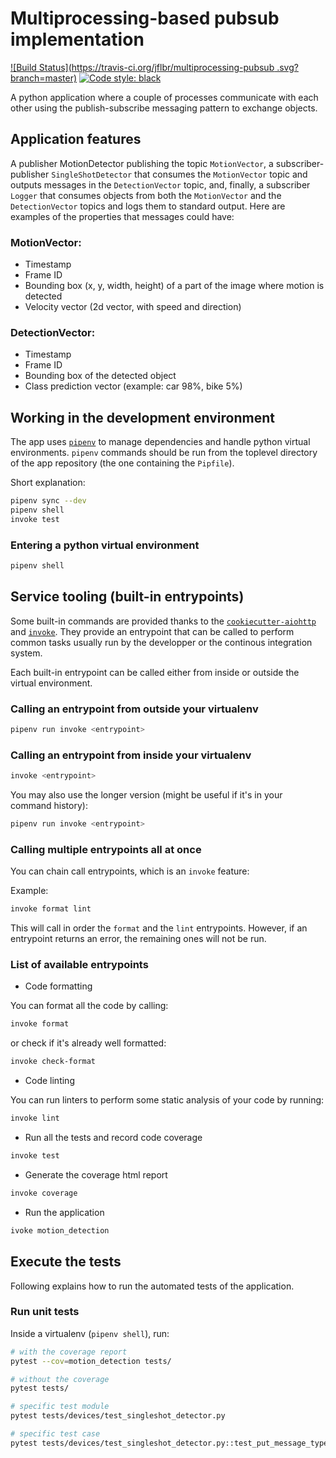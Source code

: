 # Multiprocessing-based pubsub implementation


[![Build Status](https://travis-ci.org/jflbr/multiprocessing-pubsub .svg?branch=master)](https://travis-ci.org/jflbr/multiprocessing-pubsub )
[![Code style: black](https://img.shields.io/badge/code%20style-black-000000.svg)](https://github.com/python/black)


A python application where a couple of processes communicate with each other using the publish-subscribe messaging pattern to exchange
objects.
## Application features

A publisher MotionDetector publishing the topic `MotionVector`, a
subscriber-publisher `SingleShotDetector` that consumes the `MotionVector`
topic and outputs messages in the `DetectionVector` topic, and, finally, a subscriber `Logger` that consumes objects from both the `MotionVector` and the
`DetectionVector` topics and logs them to standard output.
Here are examples of the properties that
messages could have:
### MotionVector:
* Timestamp
* Frame ID
* Bounding box (x, y, width, height) of a part of the image
where motion is detected
* Velocity vector (2d vector, with speed and direction)
### DetectionVector:
* Timestamp
* Frame ID
* Bounding box of the detected object
* Class prediction vector (example: car 98%, bike 5%)


## Working in the development environment

The app uses [`pipenv`](https://pipenv.readthedocs.io/en/latest/) to manage
dependencies and handle python virtual environments. `pipenv` commands should
be run from the toplevel directory of the app repository (the one
containing the `Pipfile`).

Short explanation:
```bash
pipenv sync --dev
pipenv shell
invoke test
```

### Entering a python virtual environment
```bash
pipenv shell
```

## Service tooling (built-in entrypoints)
Some built-in commands are provided thanks to the [`cookiecutter-aiohttp`](https://gitlab.aldebaran.com/kumoqi/tools/cookiecutter-aiohttp)
and [`invoke`](http://www.pyinvoke.org/). They provide an entrypoint that can
be called to perform common tasks usually run by the developper or the
continous integration system.

Each built-in entrypoint can be called either from inside or outside the virtual environment.

### Calling an entrypoint from outside your virtualenv
```bash
pipenv run invoke <entrypoint>
```

### Calling an entrypoint from inside your virtualenv
```bash
invoke <entrypoint>
```

You may also use the longer version (might be useful if it's in your command history):
```bash
pipenv run invoke <entrypoint>
```

### Calling multiple entrypoints all at once
You can chain call entrypoints, which is an `invoke` feature:

Example:
```bash
invoke format lint
```

This will call in order the `format` and the `lint` entrypoints. However, if
an entrypoint returns an error, the remaining ones will not be run.

### List of available entrypoints

- Code formatting

You can format all the code by calling:

```bash
invoke format
```

or check if it's already well formatted:

```bash
invoke check-format
```

- Code linting
  
You can run linters to perform some static analysis of your code by running:
```bash
invoke lint
```

- Run all the tests and record code coverage

```bash
invoke test
```

- Generate the coverage html report

```bash
invoke coverage
```

- Run the application

```bash
ivoke motion_detection
```

## Execute the tests
Following explains how to run the automated tests of the application.

### Run unit tests

Inside a virtualenv (`pipenv shell`), run:

```bash
# with the coverage report
pytest --cov=motion_detection tests/

# without the coverage
pytest tests/

# specific test module
pytest tests/devices/test_singleshot_detector.py

# specific test case
pytest tests/devices/test_singleshot_detector.py::test_put_message_type
```
